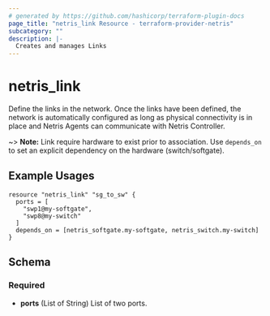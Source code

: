 ```yaml
---
# generated by https://github.com/hashicorp/terraform-plugin-docs
page_title: "netris_link Resource - terraform-provider-netris"
subcategory: ""
description: |-
  Creates and manages Links
---
```


# netris_link

Define the links in the network. Once the links have been defined, the network is automatically configured as long as physical connectivity is in place and Netris Agents can communicate with Netris Controller.

~> **Note:** Link require hardware to exist prior to association. Use `depends_on` to set an explicit dependency on the hardware (switch/softgate).


## Example Usages
```hcl
resource "netris_link" "sg_to_sw" {
  ports = [
    "swp1@my-softgate",
    "swp8@my-switch"
  ]
  depends_on = [netris_softgate.my-softgate, netris_switch.my-switch]
}
```



<!-- schema generated by tfplugindocs -->
## Schema

### Required

- **ports** (List of String) List of two ports.
